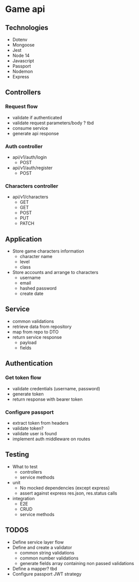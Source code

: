 # Game api

## Technologies

- Dotenv
- Mongoose
- Jest
- Node 14
- Javascript
- Passport
- Nodemon
- Express

## Controllers

### Request flow

- validate if authenticated
- validate request parameters/body ? tbd
- consume service
- generate api response

### Auth controller

- api/v1/auth/login
  - POST
- api/v1/auth/register
  - POST

### Characters controller

- api/v1/characters
  - GET
  - GET
  - POST
  - PUT
  - PATCH

## Application

- Store game characters information
  - character name
  - level
  - class
- Store accounts and arrange to characters
  - username
  - email
  - hashed password
  - create date

## Service

- common validations
- retrieve data from repository
- map from repo to DTO
- return service response
  - payload
  - fields

## Authentication

### Get token flow

- validate credentials (username, password)
- generate token
- return response with bearer token

### Configure passport

- extract token from headers
- validate token?
- validate user is found
- implement auth middleware on routes

## Testing

- What to test
  - controllers
  - service methods
- unit
  - No mocked dependencies (except express)
  - assert against express res.json, res.status calls
- integration
  - E2E
  - CRUD
  - service methods

## TODOS

- Define service layer flow
- Define and create a validator
  - common string validations
  - common number validations
  - generate fields array containing non passed validations
- Define a mapper? tbd
- Configure passport JWT strategy
